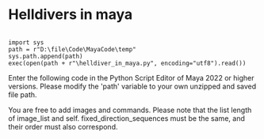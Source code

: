 # Helldivers in maya





```

import sys
path = r"D:\file\Code\MayaCode\temp"
sys.path.append(path)
exec(open(path + r"\helldiver_in_maya.py", encoding="utf8").read())

```

Enter the following code in the Python Script Editor of Maya 2022 or higher versions.
Please modify the 'path' variable to your own unzipped and saved file path.

You are free to add images and commands. Please note that the list length of image_list and self.
fixed_direction_sequences must be the same, and their order must also correspond.